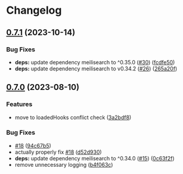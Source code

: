 # Changelog

## [0.7.1](https://github.com/oplik0/nodebb-plugin-meilisearch/compare/v0.7.0...v0.7.1) (2023-10-14)


### Bug Fixes

* **deps:** update dependency meilisearch to ^0.35.0 ([#30](https://github.com/oplik0/nodebb-plugin-meilisearch/issues/30)) ([fcdfe50](https://github.com/oplik0/nodebb-plugin-meilisearch/commit/fcdfe50a4609a65a7d5c5e2edd9c697fad5bac00))
* **deps:** update dependency meilisearch to v0.34.2 ([#26](https://github.com/oplik0/nodebb-plugin-meilisearch/issues/26)) ([265a20f](https://github.com/oplik0/nodebb-plugin-meilisearch/commit/265a20f3a3174729b8c12c3c5794c85bbcfd348d))

## [0.7.0](https://github.com/oplik0/nodebb-plugin-meilisearch/compare/0.6.0...v0.7.0) (2023-08-10)


### Features

* move to loadedHooks conflict check ([3a2bdf8](https://github.com/oplik0/nodebb-plugin-meilisearch/commit/3a2bdf8bf3e91ee95e21ed54601b0ab9d43861ad))


### Bug Fixes

* [#18](https://github.com/oplik0/nodebb-plugin-meilisearch/issues/18) ([94c67b5](https://github.com/oplik0/nodebb-plugin-meilisearch/commit/94c67b5538f5c4b2a1f6f83ef0b9fb309af4ecbf))
* actually properly fix [#18](https://github.com/oplik0/nodebb-plugin-meilisearch/issues/18) ([d52d930](https://github.com/oplik0/nodebb-plugin-meilisearch/commit/d52d9302f0edd4fd178c67c359aa6d89ae6bf1af))
* **deps:** update dependency meilisearch to ^0.34.0 ([#15](https://github.com/oplik0/nodebb-plugin-meilisearch/issues/15)) ([0c63f2f](https://github.com/oplik0/nodebb-plugin-meilisearch/commit/0c63f2f8dab240736cc1d013b2ba63263b2dfcce))
* remove unnecessary logging ([b4f063c](https://github.com/oplik0/nodebb-plugin-meilisearch/commit/b4f063c888cce079386be839e0c8c7d8f3075d87))
